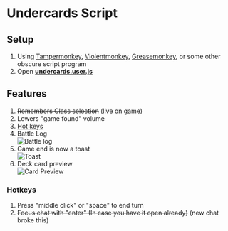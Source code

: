 # Undercards Script #

## Setup ##

1. Using [Tampermonkey](https://tampermonkey.net/), [Violentmonkey](https://violentmonkey.github.io/), [Greasemonkey](https://www.greasespot.net/), or some other obscure script program
2. Open **[undercards.user.js](https://raw.githubusercontent.com/feildmaster/UnderScript/master/undercards.user.js)**

## Features ##

1. ~~Remembers Class selection~~ (live on game)
1. Lowers "game found" volume
1. [Hot keys](#hotkeys)
1. Battle Log<br>![Battle log](https://i.imgur.com/UR8jVLp.png)
1. Game end is now a toast<br>![Toast](https://i.imgur.com/smND8qm.png)
1. Deck card preview<br>![Card Preview](https://i.imgur.com/kVo0Fbc.png)

### Hotkeys ###

1. Press "middle click" or "space" to end turn
1. ~~Focus chat with "enter" (In case you have it open already)~~ (new chat broke this)
